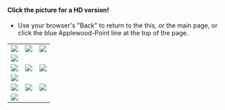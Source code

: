 #### Click the picture for a HD version!
-  Use your browser's "Back" to return to the this, or the main page, or click the blue Applewood-Point line at the top of the page.

<table>
  <tr>
      <td valign="top">
      <a href="./Shop-Tools-1.jpg">
      <img src="./Thumbnails/Shop-Tools-1-T.jpg">
      </a>
      </td>
      <td valign="top">
      <a href="./Shop-Tools-2.jpg">
      <img src="./Thumbnails/Shop-Tools-2-T.jpg">
      </a>
      </td>
      <td valign="top">
      <a href="./Shop-Tools-3.jpg">
      <img src="./Thumbnails/Shop-Tools-3-T.jpg">
      </a>
      </td>
      </tr>
      <td valign="top">
      <a href="./Shop-Tools-4.jpg">
      <img src="./Thumbnails/Shop-Tools-4-T.jpg">
      </a>
      </td>
  </tr>
  <tr>
      <td valign="top">
      <a href="./Shop-Tools-5.jpg">
      <img src="./Thumbnails/Shop-Tools-5-T.jpg">
      </a>
      </td>
      <td valign="top">
      <a href="./Shop-Tools-6.jpg">
      <img src="./Thumbnails/Shop-Tools-6-T.jpg">
      </a>
      </td>
      <td valign="top">
      <a href="./Shop-Tools-7.jpg">
      <img src="./Thumbnails/Shop-Tools-7-T.jpg">
      </a>
      </td>
      </tr>
      <td valign="top">
      <a href="./Shop-Tools-8.jpg">
      <img src="./Thumbnails/Shop-Tools-8-T.jpg">
      </a>
      </td>
  </tr>
  <tr>
      <td valign="top">
      <a href="./Shop-Tools-9.jpg">
      <img src="./Thumbnails/Shop-Tools-9-T.jpg">
      </a>
      </td>
      <td valign="top">
      <a href="./Shop-Tools-10.jpg">
      <img src="./Thumbnails/Shop-Tools-10-T.jpg">
      </a>
      </td>
      <td valign="top">
      <a href="./Shop-Tools-11.jpg">
      <img src="./Thumbnails/Shop-Tools-11-T.jpg">
      </a>
      </td>
      </tr>
      <td valign="top">
      <a href="./Shop-Tools-15.jpg">
      <img src="./Th./umbnails/Shop-Tools-15-T.jpg">
      </a>
      </td>
  </tr>
 </table>
